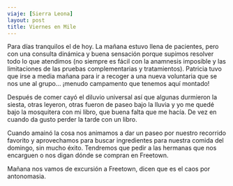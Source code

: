 ```yaml
---
viaje: [Sierra Leona]
layout: post
title: Viernes en Mile
---
```

Para días tranquilos el de hoy. La mañana estuvo llena de pacientes, pero con una consulta dinámica y buena sensación porque supimos resolver todo lo que atendimos (no siempre es fácil con la anamnesis imposible y las limitaciones de las pruebas complementarias y tratamientos). Patricia tuvo que irse a media mañana para ir a recoger a una nueva voluntaria que se nos une al grupo… ¡menudo campamento que tenemos aquí montado!

Después de comer cayó el diluvio universal así que algunas durmieron la siesta, otras leyeron, otras fueron de paseo bajo la lluvia y yo me quedé bajo la mosquitera con mi libro, que buena falta que me hacía. De vez en cuando da gusto perder la tarde con un libro.

Cuando amainó la cosa nos animamos a dar un paseo por nuestro recorrido favorito y aprovechamos para buscar ingredientes para nuestra comida del domingo, sin mucho éxito. Tendremos que pedir a las hermanas que nos encarguen o nos digan dónde se compran en Freetown.

Mañana nos vamos de excursión a Freetown, dicen que es el caos por antonomasia.